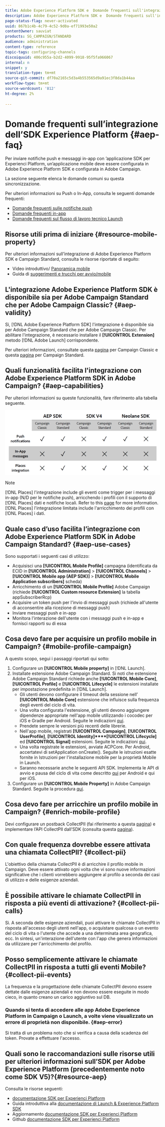 ```yaml
---
title: Adobe Experience Platform SDK e  Domande frequenti sull'integrazione Adobe Campaign
description: Adobe Experience Platform SDK e  Domande frequenti sull'integrazione Adobe Campaign
page-status-flag: never-activated
uuid: 867b1c4b-4c79-4c52-9d0a-ef71993e50a2
contentOwner: sauviat
products: SG_CAMPAIGN/STANDARD
audience: administration
content-type: reference
topic-tags: configuring-channels
discoiquuid: 406c955a-b2d2-4099-9918-95f5fa966067
internal: n
snippet: y
translation-type: tm+mt
source-git-commit: df70a2165c5d3a4b553565d9a91ec3f8da1b44aa
workflow-type: tm+mt
source-wordcount: '812'
ht-degree: 2%

---
```



# Domande frequenti sull’integrazione dell’SDK  Experience Platform {#aep-faq}

Per inviare notifiche push e messaggi in-app con ’applicazione SDK per Experienci Platform, un’applicazione mobile deve essere configurata in Adobe Experience Platform SDK e configurata in  Adobe Campaign.

La sezione seguente elenca le domande comuni su questa sincronizzazione.

Per ulteriori informazioni su Push o In-App, consulta le seguenti domande frequenti:

* [Domande frequenti sulle notifiche push](../../channels/using/about-push-notifications.md#push-faq)
* [Domande frequenti in-app](../../channels/using/about-in-app-messaging.md#in-app-faq)
* [Domande frequenti sul flusso di lavoro tecnico Launch](../../administration/using/syncwithlaunch-faq.md)

## Risorse utili prima di iniziare {#resource-mobile-property}

Per ulteriori informazioni sull’integrazione di Adobe Experience Platform SDK e Campaign Standard, consulta le risorse riportate di seguito:

* Video introduttivo/ [Panoramica mobile](https://www.adobe.com/experience-platform/launch.html#acpl-mobile-video)
* Guida di [suggerimenti e trucchi per avvio/mobile](https://www.adobe.com/content/dam/www/us/en/experience-platform/launch-tag-manager/pdfs/adobe-cloud-platform-launch-tips-and-tricks-sheet.pdf)

## L&#39;integrazione Adobe Experience Platform SDK è disponibile sia per  Adobe Campaign Standard che per Adobe Campaign Classic? {#aep-validity}

Sì, [!DNL Adobe Experience Platform SDK] l&#39;integrazione è disponibile sia per  Adobe Campaign Standard che per Adobe Campaign Classic. Per abilitare l&#39;integrazione, è necessario installare il **[!UICONTROL Extension]** metodo [!DNL Adobe Launch] corrispondente.

Per ulteriori informazioni, consultate questa [pagina](https://aep-sdks.gitbook.io/docs/using-mobile-extensions/adobe-campaignclassic) per Campaign Classic e questa [pagina](https://aep-sdks.gitbook.io/docs/using-mobile-extensions/adobe-campaign-standard) per Campaign Standard.

## Quali funzionalità facilita l&#39;integrazione con Adobe Experience Platform SDK in  Adobe Campaign? {#aep-capabilities}

Per ulteriori informazioni su queste funzionalità, fare riferimento alla tabella seguente.

![](assets/faq.png)

>[!NOTE]
>
>[!DNL Places] l&#39;integrazione include gli eventi come trigger per i messaggi in-app (N/D per le notifiche push), arricchendo i profili con il supporto di [!DNL Places] dati e notifiche locali. Refer to this [page](../../channels/using/preparing-and-sending-an-in-app-message.md) for more information. <br>[!DNL Places] l&#39;integrazione limitata include l&#39;arricchimento dei profili con [!DNL Places] i dati.

## Quale caso d’uso facilita l’integrazione con Adobe Experience Platform SDK in  Adobe Campaign Standard? {#aep-use-cases}

Sono supportati i seguenti casi di utilizzo:

* Acquisisci una **[!UICONTROL Mobile Profile]** campagna (identificata da ECID in **[!UICONTROL Administration]** > **[!UICONTROL Channels]** > **[!UICONTROL Mobile app (AEP SDK)]** > **[!UICONTROL Mobile Application subscribers]** scheda)
* Arricchimento di un **[!UICONTROL Mobile Profile]** Adobe Campaign  (richiede **[!UICONTROL Custom resource Extension]** la tabella appSubscriberRcp)
* Acquisire un token push per l&#39;invio di messaggi push (richiede all&#39;utente di acconsentire alla ricezione di messaggi push)
* Inviare messaggi push e in-app
* Monitora l&#39;interazione dell&#39;utente con i messaggi push e in-app e fornisci rapporti su di essa

## Cosa devo fare per acquisire un profilo mobile in Campaign? {#mobile-profile-campaign}

A questo scopo, segui i passaggi riportati qui sotto:

1. Configurare un **[!UICONTROL Mobile property]** in [!DNL Launch].
1. Installate  estensione Adobe Campaign Standard. Si noti che  estensione Adobe Campaign Standard richiede anche **[!UICONTROL Mobile Core]**, **[!UICONTROL Profile]** e **[!UICONTROL Lifecycle]** le estensioni installate per impostazione predefinita in [!DNL Launch].
   * Gli utenti devono configurare il timeout della sessione nell’ **[!UICONTROL Mobile Core]** estensione che influisce sulla frequenza degli eventi del ciclo di vita.
   * Una volta configurata l&#39;estensione, gli utenti devono aggiungere dipendenze appropriate nell&#39;app mobile utilizzando i cocodec per iOS e Gradle per Android. Seguite le indicazioni [qui](https://aep-sdks.gitbook.io/docs/using-mobile-extensions/adobe-campaign-standard).
   * Prendete sempre le versioni più recenti delle librerie.
   * Nell&#39;app mobile, registrati **[!UICONTROL Campaign]**, **[!UICONTROL UserProfile]**, **[!UICONTROL Identity]****[!UICONTROL Lifecycle]** ed **[!UICONTROL Signal]** estensioni. Seguite le indicazioni [qui](https://aep-sdks.gitbook.io/docs/using-mobile-extensions/adobe-campaign-standard#register-the-campaign-standard-extension-with-mobile-core).
   * Una volta registrate le estensioni, avviate ACPCore. Per Android, accertatevi di setApplication onCreate(). Seguite le istruzioni esatte fornite in Istruzioni per l&#39;installazione mobile per la proprietà Mobile in Launch.
   * Saranno necessarie anche le seguenti API SDK. Implementa le API di avvio e pausa del ciclo di vita come descritto [qui](https://aep-sdks.gitbook.io/docs/using-mobile-extensions/mobile-core/lifecycle/lifecycle-extension-in-android) per Android e qui per iOS.
1. Configurare un **[!UICONTROL Mobile Property]** in  Adobe Campaign Standard. Seguite la procedura [qui](../../administration/using/configuring-a-mobile-application.md#channel-specific-config).

## Cosa devo fare per arricchire un profilo mobile in Campaign? {#enrich-mobile-profile}

Devi configurare un postback CollectPII (fai riferimento a questa [pagina](https://helpx.adobe.com/campaign/kb/config-app-in-launch.html#PIIpostback)) e implementare l’API CollectPII dall’SDK (consulta questa [pagina](https://aep-sdks.gitbook.io/docs/using-mobile-extensions/mobile-core/mobile-core-api-reference#collect-pii)).

## Con quale frequenza dovrebbe essere attivata una chiamata CollectPII? {#collect-pii}

L&#39;obiettivo della chiamata CollectPII è di arricchire il profilo mobile in Campaign. Deve essere attivato ogni volta che vi sono nuove informazioni significative che i clienti vorrebbero aggiungere al profilo a seconda dei casi di utilizzo e delle esigenze aziendali.

## È possibile attivare le chiamate CollectPII in risposta a più eventi di attivazione? {#collect-pii-calls}

Sì. A seconda delle esigenze aziendali, puoi attivare le chiamate CollectPII in risposta all&#39;accesso degli utenti nell&#39;app, o acquistare qualcosa o un evento del ciclo di vita o l&#39;utente che accede a una determinata area geografica, ecc. In sintesi, un&#39;interazione dell&#39;utente con l&#39;app che genera informazioni da utilizzare per l&#39;arricchimento del profilo.

## Posso semplicemente attivare le chiamate CollectPII in risposta a tutti gli eventi Mobile? {#collect-pii-events}

La frequenza e la progettazione delle chiamate CollectPII devono essere dettate dalle esigenze aziendali e non devono essere eseguite in modo cieco, in quanto creano un carico aggiuntivo sul DB.

### Quando si tenta di accedere alle app Adobe Experience Platform in Campaign o Launch, a volte viene visualizzato un errore di proprietà non disponibile. {#aep-error}

Si tratta di un problema noto che si verifica a causa della scadenza del token. Provate a effettuare l&#39;accesso.

## Quali sono le raccomandazioni sulle risorse utili per ulteriori informazioni sull’SDK per Adobe Experience Platform (precedentemente noto come SDK V5)?{#resource-aep}

Consulta le risorse seguenti:

*  [documentazione SDK per Experienci Platform](https://aep-sdks.gitbook.io/docs/)
* Guida introduttiva alla [documentazione di Launch &amp;  Experience Platform SDK](https://aep-sdks.gitbook.io/docs/getting-started/create-a-mobile-property)
* Aggiornamento  [documentazione SDK per Experienci Platform](https://aep-sdks.gitbook.io/docs/resources/upgrading-to-aep)
* Github  [documentazione SDK per Experienci Platform](https://github.com/Adobe-Marketing-Cloud/acp-sdks/)
